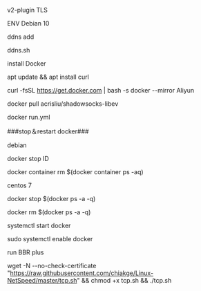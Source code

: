 v2-plugin TLS


ENV  Debian 10

ddns add

ddns.sh


install Docker  

apt update && apt install curl

curl -fsSL https://get.docker.com | bash -s docker --mirror Aliyun

docker pull acrisliu/shadowsocks-libev

docker run.yml

###stop＆restart docker###

debian

docker stop ID

docker container rm $(docker container ps -aq)

centos 7

docker stop $(docker ps -a -q)

docker rm $(docker ps -a -q)

systemctl start docker

sudo systemctl enable docker



run BBR plus

wget -N --no-check-certificate "https://raw.githubusercontent.com/chiakge/Linux-NetSpeed/master/tcp.sh" && chmod +x tcp.sh && ./tcp.sh





